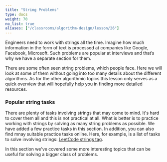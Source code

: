 ```yaml
---
title: "String Problems"
type: docs
weight: 70
no_list: true
aliases: ["/classrooms/algorithm-design/lesson/26"]
---
```

Engineers need to work with strings all the time. Imagine how much information in the form of text is processed at companies like Google, Facebook, Microsoft. Such problems are popular at interviews and that’s why we have a separate section for them.

There are some often seen string problems, which people face. Here we will look at some of them without going into too many details about the different algorithms. As for the other algorithmic topics this lesson only serves as a quick overview that will hopefully help you in finding more detailed resources.

### Popular string tasks

There are plenty of tasks involving strings that may come to mind. It's hard to cover them all and this is not practical at all. What is better is to practice working with strings by solving as many string problems as possible. We have added a few practice tasks in this section. In addition, you can also find mnay suitable practice tasks online. Here, for example, is a list of tasks to solve involving strings: <a href="https://leetcode.com/tag/string/" target="_blank" rel="noopener noreferrer">LeetCode strings tag</a>.

In this section we've covered some more interesting topics that can be useful for solving a bigger class of problems.
